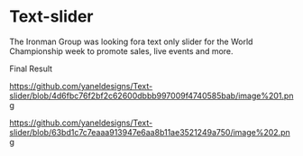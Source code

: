 # Text-slider
The Ironman Group was looking fora text only slider for the World Championship week to promote sales, live events and more.

Final Result

https://github.com/yaneldesigns/Text-slider/blob/4d6fbc76f2bf2c62600dbbb997009f4740585bab/image%201.png

https://github.com/yaneldesigns/Text-slider/blob/63bd1c7c7eaaa913947e6aa8b11ae3521249a750/image%202.png



